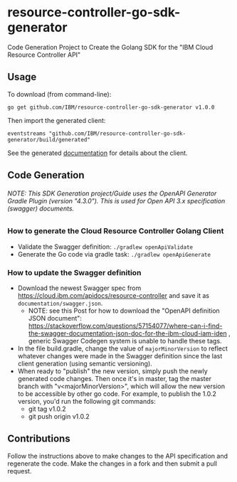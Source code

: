 # resource-controller-go-sdk-generator
Code Generation Project to Create the Golang SDK for the "IBM Cloud Resource Controller API"

## Usage
To download (from command-line):
```
go get github.com/IBM/resource-controller-go-sdk-generator v1.0.0
```

Then import the generated client:
```
eventstreams "github.com/IBM/resource-controller-go-sdk-generator/build/generated"
```
See the generated [documentation](build/generated/README.md) for details about the client.

## Code Generation
###### NOTE: This SDK Generation project/Guide uses the OpenAPI Generator Gradle Plugin (version "4.3.0"). This is used for Open API 3.x specification (swagger) documents. 

### How to generate the Cloud Resource Controller Golang Client
- Validate the Swagger definition: `./gradlew openApiValidate`
- Generate the Go code via gradle task: `./gradlew openApiGenerate`

### How to update the Swagger definition
- Download the newest Swagger spec from https://cloud.ibm.com/apidocs/resource-controller and save it as `documentation/swagger.json`.
  - NOTE: see this Post  for how to download the "OpenAPI definition JSON document": https://stackoverflow.com/questions/57154077/where-can-i-find-the-swagger-documentation-json-doc-for-the-ibm-cloud-iam-iden
, generic Swagger Codegen system is unable to handle these tags.  
- In the file build.gradle, change the value of `majorMinorVersion` to reflect whatever changes were made in the Swagger definition since the last client generation (using semantic versioning).
- When ready to "publish" the new version, simply push the newly generated code changes. Then once it's in master, tag the master branch with "v\<majorMinorVersion\>", which will allow the new version to be accessible by other go code. For example, to publish the 1.0.2 version, you'd run the following git commands:
  - git tag v1.0.2
  - git push origin v1.0.2

## Contributions
Follow the instructions above to make changes to the API specification and regenerate the code. Make the changes in a fork and then submit a pull request.
